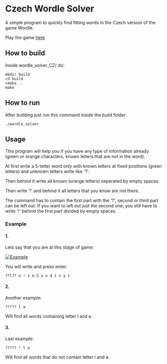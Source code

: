 # Czech Wordle Solver

A simple program to quickly find fitting words in the Czech version of the game Wordle.

Play the game [here](https://hadejslova.cz/ "Hadej Slova")

## How to build

Inside wordle_solver_CZ/ do:
```
mkdir build
cd build
cmake ..
make
```

## How to run

After building just run this command inside the build folder:
```
./wordle_solver
```

## Usage
This program will help you if you have any type of information already (green or orange characters, known letters that are not in the word).

At first write a 5-letter word only with known letters at fixed positions (green letters) and unknown letters write like '?'.

Then behind it write all known (orange letters) seperated by empty spaces.

Then write '!' and behind it all letters that you know are not there.

The command has to contain the first part with the '?', second or third part can be left out. If you want to left out just the second one, you still have to write '!' behind the first part divided by empty spaces.

### Example
#### 1.
Lets say that you are at this stage of game:

[![Example](https://pbs.twimg.com/media/FKiM8WyXsAsPtzV.png)](https://pbs.twimg.com/media/FKiM8WyXsAsPtzV.png)

You will write and press enter:
```
??l?? e ! s m ů a o d í v ý t
```

#### 2.
Another example:
```
????? l a
```
Will find all words containing letter l and a.

#### 3.
Last example:
```
????? ! l a
```
Will find all words that do not contain letter l and a.